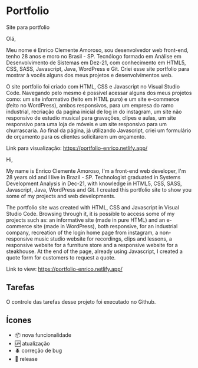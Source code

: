 # Portfolio
Site para portfolio

Olá,

Meu nome é Enrico Clemente Amoroso, sou desenvolvedor web front-end, tenho 28 anos e moro no Brasil - SP. Tecnólogo formado em Análise em Desenvolvimento de Sistemas em Dez-21, com conhecimento em HTML5, CSS, SASS, Javascript, Java, WordPress e Git. Criei esse site portfolio para mostrar à vocês alguns dos meus projetos e desenvolvimentos web.

O site portfolio foi criado com HTML, CSS e Javascript no Visual Studio Code. Navegando pelo mesmo é possivel acessar alguns dos meus projetos como: um site informativo (feito em HTML puro) e um site e-commerce (feito no WordPress), ambos responsivos, para um empresa do ramo industrial, recriação da pagina inicial de log in do instagram, um site não responsivo de estudio musical para gravações, clipes e aulas, um site responsivo para uma loja de móveis e um site responsivo para um churrascaria. Ao final da página, já utilizando Javascript, criei um formulário de orçamento para os clientes solicitarem um orçamento.

Link para visualização: https://portfolio-enrico.netlify.app/

Hi,

My name is Enrico Clemente Amoroso, I'm a front-end web developer, I'm 28 years old and I live in Brazil - SP. Technologist graduated in Systems Development Analysis in Dec-21, with knowledge in HTML5, CSS, SASS, Javascript, Java, WordPress and Git. I created this portfolio site to show you some of my projects and web developments.

The portfolio site was created with HTML, CSS and Javascript in Visual Studio Code. Browsing through it, it is possible to access some of my projects such as: an informative site (made in pure HTML) and an e-commerce site (made in WordPress), both responsive, for an industrial company, recreation of the login home page from instagram, a non-responsive music studio website for recordings, clips and lessons, a responsive website for a furniture store and a responsive website for a steakhouse. At the end of the page, already using Javascript, I created a quote form for customers to request a quote.

Link to view: https://portfolio-enrico.netlify.app/

## Tarefas

O controle das tarefas desse projeto foi executado no Github.

## Ícones

- :package: nova funcionalidade
- :up: atualização
- :beetle: correção de bug
- :checkered_flag: release
